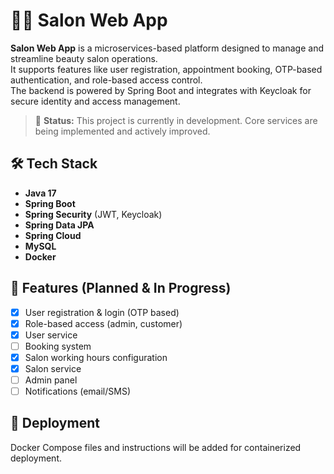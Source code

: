 # 💇‍♀️ Salon Web App

**Salon Web App** is a microservices-based platform designed to manage and streamline beauty salon operations.  
It supports features like user registration, appointment booking, OTP-based authentication, and role-based access control.  
The backend is powered by Spring Boot and integrates with Keycloak for secure identity and access management.

> 🚧 **Status:** This project is currently in development. Core services are being implemented and actively improved.

## 🛠 Tech Stack

- **Java 17**
- **Spring Boot**
- **Spring Security** (JWT, Keycloak)
- **Spring Data JPA**
- **Spring Cloud**
- **MySQL**
- **Docker**

## 📌 Features (Planned & In Progress)

- [x] User registration & login (OTP based)
- [x] Role-based access (admin, customer)
- [x] User service
- [ ] Booking system
- [x] Salon working hours configuration
- [x] Salon service
- [ ] Admin panel
- [ ] Notifications (email/SMS)

## 🐳 Deployment

Docker Compose files and instructions will be added for containerized deployment.
